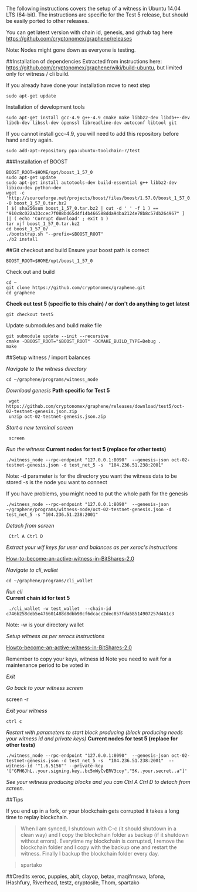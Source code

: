 The following instructions covers the setup of a witness in Ubuntu 14.04 LTS (64-bit). The instructions are specific for the Test 5 release, but should be easily ported to other releases.

You can get latest version with chain id, genesis, and github tag here https://github.com/cryptonomex/graphene/releases

Note: Nodes might gone down as everyone is testing.

##Installation of dependencies
Extracted from instructions here: https://github.com/cryptonomex/graphene/wiki/build-ubuntu, but limited only for witness / cli build.

If you already have done your installation move to next step

    sudo apt-get update

Installation of development tools

    sudo apt-get install gcc-4.9 g++-4.9 cmake make libbz2-dev libdb++-dev libdb-dev libssl-dev openssl libreadline-dev autoconf libtool git

If you cannot install gcc-4.9, you will need to add this repository before hand and try again.

    sudo add-apt-repository ppa:ubuntu-toolchain-r/test

###Installation of BOOST

    BOOST_ROOT=$HOME/opt/boost_1_57_0
    sudo apt-get update
    sudo apt-get install autotools-dev build-essential g++ libbz2-dev libicu-dev python-dev
    wget -c 'http://sourceforge.net/projects/boost/files/boost/1.57.0/boost_1_57_0.tar.bz2/download' -O boost_1_57_0.tar.bz2
    [ $( sha256sum boost_1_57_0.tar.bz2 | cut -d ' ' -f 1 ) == "910c8c022a33ccec7f088bd65d4f14b466588dda94ba2124e78b8c57db264967" ] || ( echo 'Corrupt download' ; exit 1 )
    tar xjf boost_1_57_0.tar.bz2
    cd boost_1_57_0/
    ./bootstrap.sh "--prefix=$BOOST_ROOT"
    ./b2 install

##Git  checkout and build
Ensure your boost path is correct

    BOOST_ROOT=$HOME/opt/boost_1_57_0

Check out and build

    cd ~
    git clone https://github.com/cryptonomex/graphene.git
    cd graphene

**Check out test 5 (specific to this chain) / or don't do anything to get latest**

    git checkout test5

Update submodules and build make file
 
    git submodule update --init --recursive
    cmake -DBOOST_ROOT="$BOOST_ROOT" -DCMAKE_BUILD_TYPE=Debug .
    make 


##Setup witness / import balances

_Navigate to the witness directory_

    cd ~/graphene/programs/witness_node

_Download genesis_ 
**Path specific for Test 5**

     wget https://github.com/cryptonomex/graphene/releases/download/test5/oct-02-testnet-genesis.json.zip
     unzip oct-02-testnet-genesis.json.zip

_Start a new terminal screen_

     screen

_Run the witness_
**Current nodes for test 5 (replace for other tests)**

    ./witness_node --rpc-endpoint "127.0.0.1:8090"  --genesis-json oct-02-testnet-genesis.json -d test_net_5 -s  "104.236.51.238:2001"

Note: 
-d parameter is for the directory you want the witness data to be stored
-s is the node you want to connect

If you have problems, you might need to put the whole path for the genesis

    ./witness_node --rpc-endpoint "127.0.0.1:8090"  --genesis-json ~/graphene/programs/witness-node/oct-02-testnet-genesis.json -d test_net_5 -s "104.236.51.238:2001" 

_Detach from screen_

     Ctrl A Ctrl D

_Extract your wif keys for user and balances as per xeroc's instructions_

[How-to-become-an-active-witness-in-BitShares-2.0](https://github.com/cryptonomex/graphene/wiki/How%20to%20become%20an%20active%20witness%20in%20BitShares%202.0)

_Navigate to cli_wallet_

    cd ~/graphene/programs/cli_wallet

_Run cli_  
**Current chain id for test 5**

     ./cli_wallet -w test_wallet  --chain-id c746b258deb5e476601488d8dbb98cf6dcacc2dec857fda58514907257d461c3

Note:
-w is your directory wallet

_Setup witness as per xerocs instructions_ 

[Howto-become-an-active-witness-in-BitShares-2.0](https://github.com/cryptonomex/graphene/wiki/How%20to%20become%20an%20active%20witness%20in%20BitShares%202.0)


Remember to copy your keys, witness id
Note you need to wait for a maintenance period to be voted in

_Exit_

_Go back to your witness screen_

  screen -r 

_Exit your witness_

    ctrl c

_Restart with parameters to start block producing (block producing needs your witness id and private keys)_ **Current nodes for test 5 (replace for other tests)**

    ./witness_node --rpc-endpoint "127.0.0.1:8090"  --genesis-json oct-02-testnet-genesis.json -d test_net_5 -s  "104.236.51.238:2001"  --witness-id '"1.6.5156"' --private-key '["GPH6JhL..your.signing.key..bc5mWyCvERV3coy","5K..your.secret..a"]'

_See your witness producing blocks and 
you can Ctrl A Ctrl D to detach from screen._

##Tips

If you end up in a fork, or your blockchain gets corrupted it takes a long time to replay blockchain.

>When I am synced, I shutdown with C-c (it should shutdown in a clean way) and I copy the blockchain folder as       backup (if it shutdown without errors).
>Everytime my blockchain is corrupted, I remove the blockchain folder and I copy with the backup one and restart    the witness.
>Finally I backup the blockchain folder every day.

>spartako

##Credits
xeroc, puppies, abit, clayop, betax, maqifrnswa, lafona, IHashfury, Riverhead, testz,  cryptosile, Thom, spartako